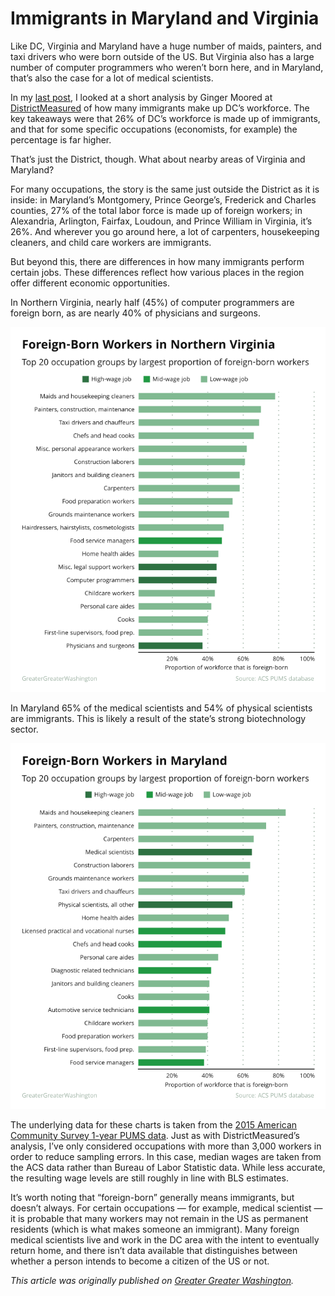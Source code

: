 # Immigrants in Maryland and Virginia

Like DC, Virginia and Maryland have a huge number of maids, painters, and taxi drivers who were born outside of the US. But Virginia also has a large number of computer programmers who weren’t born here, and in Maryland, that’s also the case for a lot of medical scientists.

In my [last post](https://ggwash.org/view/62441/see-the-percentage-of-immigrants-working-different-job-types-in-dc), I looked at a short analysis by Ginger Moored at [DistrictMeasured](https://districtmeasured.com/2017/02/16/d-c-s-immigrant-workforce/) of how many immigrants make up DC’s workforce. The key takeaways were that 26% of DC’s workforce is made up of immigrants, and that for some specific occupations (economists, for example) the percentage is far higher.

That’s just the District, though. What about nearby areas of Virginia and Maryland?

For many occupations, the story is the same just outside the District as it is inside: in Maryland’s Montgomery, Prince George’s, Frederick and Charles counties,  27% of the total labor force is made up of foreign workers; in Alexandria, Arlington, Fairfax, Loudoun, and Prince William in Virginia, it’s 26%. And wherever you go around here, a lot of carpenters, housekeeping cleaners, and child care workers are immigrants.

But beyond this, there are differences in how many immigrants perform certain jobs. These differences reflect how various places in the region offer different economic opportunities.

In Northern Virginia, nearly half (45%) of computer programmers are foreign born, as are nearly 40% of physicians and surgeons.

![](/Immigrants-in-DC/Graphics/Virginia_FBLaborForce_byPOW.png)

In Maryland 65% of the medical scientists and 54% of physical scientists are immigrants. This is likely a result of the state’s strong biotechnology sector.

![](/Immigrants-in-DC/Graphics/Maryland_FBLaborForce_byPOW.png)

The underlying data for these charts is taken from the [2015 American Community Survey 1-year PUMS data](https://www.census.gov/programs-surveys/acs/data/pums.html). Just as with DistrictMeasured’s analysis, I’ve only considered occupations with more than 3,000 workers in order to reduce sampling errors. In this case, median wages are taken from the ACS data rather than Bureau of Labor Statistic data. While less accurate, the resulting wage levels are still roughly in line with BLS estimates.

It’s worth noting that “foreign-born” generally means immigrants, but doesn’t always. For certain occupations — for example, medical scientist — it is probable that many workers may not remain in the US as permanent residents (which is what makes someone an immigrant). Many foreign medical scientists live and work in the DC area with the intent to eventually return home, and there isn’t data available that distinguishes between whether a person intends to become a citizen of the US or not.

*This article was originally published on [Greater Greater Washington](https://ggwash.org/view/62616/heres-what-immigrants-do-for-maryland-and-virginias-workforces).*